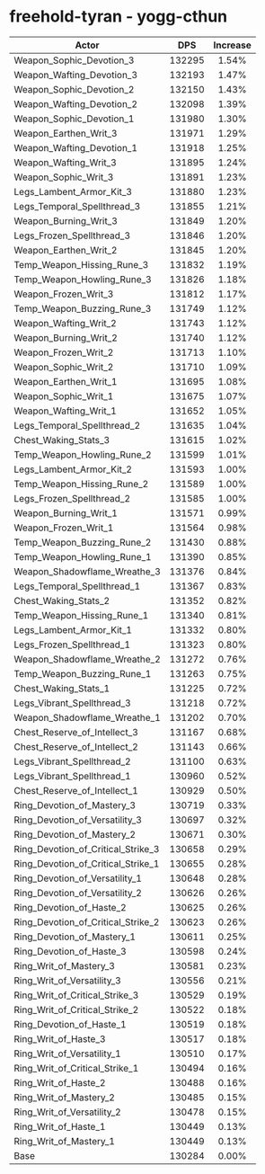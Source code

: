 # freehold-tyran - yogg-cthun
| Actor | DPS | Increase |
|---|:---:|:---:|
|Weapon_Sophic_Devotion_3|132295|1.54%|
|Weapon_Wafting_Devotion_3|132193|1.47%|
|Weapon_Sophic_Devotion_2|132150|1.43%|
|Weapon_Wafting_Devotion_2|132098|1.39%|
|Weapon_Sophic_Devotion_1|131980|1.30%|
|Weapon_Earthen_Writ_3|131971|1.29%|
|Weapon_Wafting_Devotion_1|131918|1.25%|
|Weapon_Wafting_Writ_3|131895|1.24%|
|Weapon_Sophic_Writ_3|131891|1.23%|
|Legs_Lambent_Armor_Kit_3|131880|1.23%|
|Legs_Temporal_Spellthread_3|131855|1.21%|
|Weapon_Burning_Writ_3|131849|1.20%|
|Legs_Frozen_Spellthread_3|131846|1.20%|
|Weapon_Earthen_Writ_2|131845|1.20%|
|Temp_Weapon_Hissing_Rune_3|131832|1.19%|
|Temp_Weapon_Howling_Rune_3|131826|1.18%|
|Weapon_Frozen_Writ_3|131812|1.17%|
|Temp_Weapon_Buzzing_Rune_3|131749|1.12%|
|Weapon_Wafting_Writ_2|131743|1.12%|
|Weapon_Burning_Writ_2|131740|1.12%|
|Weapon_Frozen_Writ_2|131713|1.10%|
|Weapon_Sophic_Writ_2|131710|1.09%|
|Weapon_Earthen_Writ_1|131695|1.08%|
|Weapon_Sophic_Writ_1|131675|1.07%|
|Weapon_Wafting_Writ_1|131652|1.05%|
|Legs_Temporal_Spellthread_2|131635|1.04%|
|Chest_Waking_Stats_3|131615|1.02%|
|Temp_Weapon_Howling_Rune_2|131599|1.01%|
|Legs_Lambent_Armor_Kit_2|131593|1.00%|
|Temp_Weapon_Hissing_Rune_2|131589|1.00%|
|Legs_Frozen_Spellthread_2|131585|1.00%|
|Weapon_Burning_Writ_1|131571|0.99%|
|Weapon_Frozen_Writ_1|131564|0.98%|
|Temp_Weapon_Buzzing_Rune_2|131430|0.88%|
|Temp_Weapon_Howling_Rune_1|131390|0.85%|
|Weapon_Shadowflame_Wreathe_3|131376|0.84%|
|Legs_Temporal_Spellthread_1|131367|0.83%|
|Chest_Waking_Stats_2|131352|0.82%|
|Temp_Weapon_Hissing_Rune_1|131340|0.81%|
|Legs_Lambent_Armor_Kit_1|131332|0.80%|
|Legs_Frozen_Spellthread_1|131323|0.80%|
|Weapon_Shadowflame_Wreathe_2|131272|0.76%|
|Temp_Weapon_Buzzing_Rune_1|131263|0.75%|
|Chest_Waking_Stats_1|131225|0.72%|
|Legs_Vibrant_Spellthread_3|131218|0.72%|
|Weapon_Shadowflame_Wreathe_1|131202|0.70%|
|Chest_Reserve_of_Intellect_3|131167|0.68%|
|Chest_Reserve_of_Intellect_2|131143|0.66%|
|Legs_Vibrant_Spellthread_2|131100|0.63%|
|Legs_Vibrant_Spellthread_1|130960|0.52%|
|Chest_Reserve_of_Intellect_1|130929|0.50%|
|Ring_Devotion_of_Mastery_3|130719|0.33%|
|Ring_Devotion_of_Versatility_3|130697|0.32%|
|Ring_Devotion_of_Mastery_2|130671|0.30%|
|Ring_Devotion_of_Critical_Strike_3|130658|0.29%|
|Ring_Devotion_of_Critical_Strike_1|130655|0.28%|
|Ring_Devotion_of_Versatility_1|130648|0.28%|
|Ring_Devotion_of_Versatility_2|130626|0.26%|
|Ring_Devotion_of_Haste_2|130625|0.26%|
|Ring_Devotion_of_Critical_Strike_2|130623|0.26%|
|Ring_Devotion_of_Mastery_1|130611|0.25%|
|Ring_Devotion_of_Haste_3|130598|0.24%|
|Ring_Writ_of_Mastery_3|130581|0.23%|
|Ring_Writ_of_Versatility_3|130556|0.21%|
|Ring_Writ_of_Critical_Strike_3|130529|0.19%|
|Ring_Writ_of_Critical_Strike_2|130522|0.18%|
|Ring_Devotion_of_Haste_1|130519|0.18%|
|Ring_Writ_of_Haste_3|130517|0.18%|
|Ring_Writ_of_Versatility_1|130510|0.17%|
|Ring_Writ_of_Critical_Strike_1|130494|0.16%|
|Ring_Writ_of_Haste_2|130488|0.16%|
|Ring_Writ_of_Mastery_2|130485|0.15%|
|Ring_Writ_of_Versatility_2|130478|0.15%|
|Ring_Writ_of_Haste_1|130449|0.13%|
|Ring_Writ_of_Mastery_1|130449|0.13%|
|Base|130284|0.00%|
